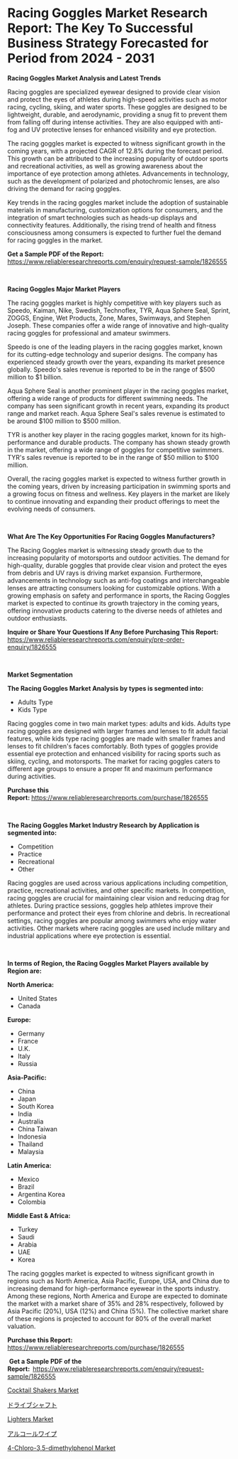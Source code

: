 <p><h1>Racing Goggles Market Research Report: The Key To Successful Business Strategy Forecasted for Period from 2024 - 2031</h1></p><p><strong>Racing Goggles Market Analysis and Latest Trends</strong></p>
<p><p>Racing goggles are specialized eyewear designed to provide clear vision and protect the eyes of athletes during high-speed activities such as motor racing, cycling, skiing, and water sports. These goggles are designed to be lightweight, durable, and aerodynamic, providing a snug fit to prevent them from falling off during intense activities. They are also equipped with anti-fog and UV protective lenses for enhanced visibility and eye protection.</p><p>The racing goggles market is expected to witness significant growth in the coming years, with a projected CAGR of 12.8% during the forecast period. This growth can be attributed to the increasing popularity of outdoor sports and recreational activities, as well as growing awareness about the importance of eye protection among athletes. Advancements in technology, such as the development of polarized and photochromic lenses, are also driving the demand for racing goggles.</p><p>Key trends in the racing goggles market include the adoption of sustainable materials in manufacturing, customization options for consumers, and the integration of smart technologies such as heads-up displays and connectivity features. Additionally, the rising trend of health and fitness consciousness among consumers is expected to further fuel the demand for racing goggles in the market.</p></p>
<p><strong>Get a Sample PDF of the Report:&nbsp;</strong> <a href="https://www.reliableresearchreports.com/enquiry/request-sample/1826555">https://www.reliableresearchreports.com/enquiry/request-sample/1826555</a></p>
<p>&nbsp;</p>
<p><strong>Racing Goggles Major Market Players</strong></p>
<p><p>The racing goggles market is highly competitive with key players such as Speedo, Kaiman, Nike, Swedish, Technoflex, TYR, Aqua Sphere Seal, Sprint, ZOGGS, Engine, Wet Products, Zone, Mares, Swimways, and Stephen Joseph. These companies offer a wide range of innovative and high-quality racing goggles for professional and amateur swimmers.</p><p>Speedo is one of the leading players in the racing goggles market, known for its cutting-edge technology and superior designs. The company has experienced steady growth over the years, expanding its market presence globally. Speedo's sales revenue is reported to be in the range of $500 million to $1 billion.</p><p>Aqua Sphere Seal is another prominent player in the racing goggles market, offering a wide range of products for different swimming needs. The company has seen significant growth in recent years, expanding its product range and market reach. Aqua Sphere Seal's sales revenue is estimated to be around $100 million to $500 million.</p><p>TYR is another key player in the racing goggles market, known for its high-performance and durable products. The company has shown steady growth in the market, offering a wide range of goggles for competitive swimmers. TYR's sales revenue is reported to be in the range of $50 million to $100 million.</p><p>Overall, the racing goggles market is expected to witness further growth in the coming years, driven by increasing participation in swimming sports and a growing focus on fitness and wellness. Key players in the market are likely to continue innovating and expanding their product offerings to meet the evolving needs of consumers.</p></p>
<p>&nbsp;</p>
<p><strong>What Are The Key Opportunities For Racing Goggles Manufacturers?</strong></p>
<p><p>The Racing Goggles market is witnessing steady growth due to the increasing popularity of motorsports and outdoor activities. The demand for high-quality, durable goggles that provide clear vision and protect the eyes from debris and UV rays is driving market expansion. Furthermore, advancements in technology such as anti-fog coatings and interchangeable lenses are attracting consumers looking for customizable options. With a growing emphasis on safety and performance in sports, the Racing Goggles market is expected to continue its growth trajectory in the coming years, offering innovative products catering to the diverse needs of athletes and outdoor enthusiasts.</p></p>
<p><strong>Inquire or Share Your Questions If Any Before Purchasing This Report:</strong> <a href="https://www.reliableresearchreports.com/enquiry/pre-order-enquiry/1826555">https://www.reliableresearchreports.com/enquiry/pre-order-enquiry/1826555</a></p>
<p>&nbsp;</p>
<p><strong>Market Segmentation</strong></p>
<p><strong>The Racing Goggles Market Analysis by types is segmented into:</strong></p>
<p><ul><li>Adults Type</li><li>Kids Type</li></ul></p>
<p><p>Racing goggles come in two main market types: adults and kids. Adults type racing goggles are designed with larger frames and lenses to fit adult facial features, while kids type racing goggles are made with smaller frames and lenses to fit children's faces comfortably. Both types of goggles provide essential eye protection and enhanced visibility for racing sports such as skiing, cycling, and motorsports. The market for racing goggles caters to different age groups to ensure a proper fit and maximum performance during activities.</p></p>
<p><strong>Purchase this Report:&nbsp;</strong><a href="https://www.reliableresearchreports.com/purchase/1826555">https://www.reliableresearchreports.com/purchase/1826555</a></p>
<p>&nbsp;</p>
<p><strong>The Racing Goggles Market Industry Research by Application is segmented into:</strong></p>
<p><ul><li>Competition</li><li>Practice</li><li>Recreational</li><li>Other</li></ul></p>
<p><p>Racing goggles are used across various applications including competition, practice, recreational activities, and other specific markets. In competition, racing goggles are crucial for maintaining clear vision and reducing drag for athletes. During practice sessions, goggles help athletes improve their performance and protect their eyes from chlorine and debris. In recreational settings, racing goggles are popular among swimmers who enjoy water activities. Other markets where racing goggles are used include military and industrial applications where eye protection is essential.</p></p>
<p>&nbsp;</p>
<p><strong>In terms of Region, the Racing Goggles Market Players available by Region are:</strong></p>
<p>
    <p> <strong> North America: </strong>
        <ul>
            <li>United States</li>
            <li>Canada</li>
        </ul>
        </p> 
    <p> <strong> Europe: </strong>
        <ul>
            <li>Germany</li>
            <li>France</li>
            <li>U.K.</li>
            <li>Italy</li>
            <li>Russia</li>
        </ul>
        </p> 
    <p> <strong> Asia-Pacific: </strong>
        <ul>
            <li>China</li>
            <li>Japan</li>
            <li>South Korea</li>
            <li>India</li>
            <li>Australia</li>
            <li>China Taiwan</li>
            <li>Indonesia</li>
            <li>Thailand</li>
            <li>Malaysia</li>
        </ul>
        </p> 
    <p> <strong> Latin America: </strong>
        <ul>
            <li>Mexico</li>
            <li>Brazil</li>
            <li>Argentina Korea</li>
            <li>Colombia</li>
        </ul>
        </p> 
    <p> <strong> Middle East & Africa: </strong>
        <ul>
            <li>Turkey</li>
            <li>Saudi</li>
            <li>Arabia</li>
            <li>UAE</li>
            <li>Korea</li>
        </ul>
    </p>
    </p>
<p><p>The racing goggles market is expected to witness significant growth in regions such as North America, Asia Pacific, Europe, USA, and China due to increasing demand for high-performance eyewear in the sports industry. Among these regions, North America and Europe are expected to dominate the market with a market share of 35% and 28% respectively, followed by Asia Pacific (20%), USA (12%) and China (5%). The collective market share of these regions is projected to account for 80% of the overall market valuation.</p></p>
<p><strong>Purchase this Report: </strong><a href="https://www.reliableresearchreports.com/purchase/1826555">https://www.reliableresearchreports.com/purchase/1826555</a></p>
<p>&nbsp;<strong>Get a Sample PDF of the Report:&nbsp;&nbsp;</strong><a href="https://www.reliableresearchreports.com/enquiry/request-sample/1826555">https://www.reliableresearchreports.com/enquiry/request-sample/1826555</a></p>
<p><strong></strong></p>
<p><p><a href="https://github.com/jj19131/Market-Research-Report-List-1/blob/main/cocktail-shakers-market.md">Cocktail Shakers Market</a></p><p><a href="https://github.com/dzy793153605/Market-Research-Report-List-1/blob/main/63156884137.md">ドライブシャフト</a></p><p><a href="https://github.com/jodemen/Market-Research-Report-List-1/blob/main/lighters-market.md">Lighters Market</a></p><p><a href="https://github.com/oafhukehf4709715/Market-Research-Report-List-1/blob/main/32747314136.md">アルコールワイプ</a></p><p><a href="https://issuu.com/reportprime-2/docs/4-chloro-35-dimethylphenol-market-size-2030.pptx">4-Chloro-3,5-dimethylphenol Market</a></p></p>